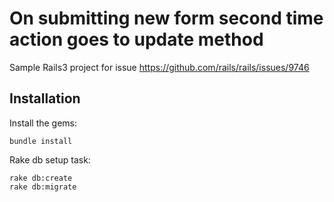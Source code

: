 On submitting new form second time action goes to update method
===============================================================

Sample Rails3 project for issue https://github.com/rails/rails/issues/9746

## Installation

Install the gems:

```
bundle install
```


Rake db setup task:

```
rake db:create
rake db:migrate
```
